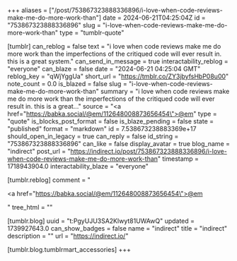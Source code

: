 +++
aliases = ["/post/753867323888336896/i-love-when-code-reviews-make-me-do-more-work-than"]
date = 2024-06-21T04:25:04Z
id = "753867323888336896"
slug = "i-love-when-code-reviews-make-me-do-more-work-than"
type = "tumblr-quote"

[tumblr]
can_reblog = false
text = "i love when code reviews make me do more work than the imperfections of the critiqued code will ever result in. this is a great system."
can_send_in_message = true
interactability_reblog = "everyone"
can_blaze = false
date = "2024-06-21 04:25:04 GMT"
reblog_key = "qWjYggUa"
short_url = "https://tmblr.co/ZY3jbyfsHbP08u00"
note_count = 0.0
is_blazed = false
slug = "i-love-when-code-reviews-make-me-do-more-work-than"
summary = "i love when code reviews make me do more work than the imperfections of the critiqued code will ever result in. this is a great..."
source = "<a href=\"https://babka.social/@em/112648008873656454\">@em</a>"
type = "quote"
is_blocks_post_format = false
is_blaze_pending = false
state = "published"
format = "markdown"
id = 7.538673238883369e+17
should_open_in_legacy = true
can_reply = false
id_string = "753867323888336896"
can_like = false
display_avatar = true
blog_name = "indirect"
post_url = "https://indirect.io/post/753867323888336896/i-love-when-code-reviews-make-me-do-more-work-than"
timestamp = 1718943904.0
interactability_blaze = "everyone"

[tumblr.reblog]
comment = "<p><a href=\"https://babka.social/@em/112648008873656454\">@em</a></p>"
tree_html = ""

[tumblr.blog]
uuid = "t:PgyUJU3SA2Klwyt81UWAwQ"
updated = 1739927643.0
can_show_badges = false
name = "indirect"
title = "indirect"
description = ""
url = "https://indirect.io/"

[tumblr.blog.tumblrmart_accessories]
+++

